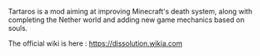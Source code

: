 Tartaros is a mod aiming at improving Minecraft's death system, along with completing the Nether world and adding new game mechanics based on souls.

The official wiki is here : https://dissolution.wikia.com